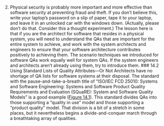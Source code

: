 2.  Physical security is probably more important and more effective than software security at preventing fraud and theft. If you don’t believe this, write your laptop’s password on a slip of paper, tape it to your laptop, and leave it in an unlocked car with the windows down. (Actually, please don’t do that. Consider this a thought experiment.) The lesson here is that if you are the architect for software that resides in a physical system, you will need to understand the QAs that are important for the entire system to achieve, and work with the system architects and engineers to ensure that your software architecture contributes positively to achieving them. The scenario techniques we introduced for software QAs work equally well for system QAs. If the system engineers and architects aren’t already using them, try to introduce them. ### 14.2 Using Standard Lists of Quality Attributes—Or Not Architects have no shortage of QA lists for software systems at their disposal. The standard with the pause-and-take-a-breath title of “ISO/IEC FCD 25010: Systems and Software Engineering: Systems and Software Product Quality Requirements and Evaluation (SQuaRE): System and Software Quality Models” is a good example ([Figure 14.1](ch14.xhtml#ch14fig01)). This standard divides QAs into those supporting a “quality in use” model and those supporting a “product quality” model. That division is a bit of a stretch in some places, but it nevertheless begins a divide-and-conquer march through a breathtaking array of qualities.